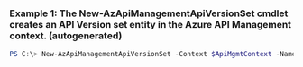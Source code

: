 ### Example 1: The New-AzApiManagementApiVersionSet cmdlet creates an API Version set entity in the Azure API Management context. (autogenerated)
```powershell
PS C:\> New-AzApiManagementApiVersionSet -Context $ApiMgmtContext -Name newversion -Scheme Segment
```

